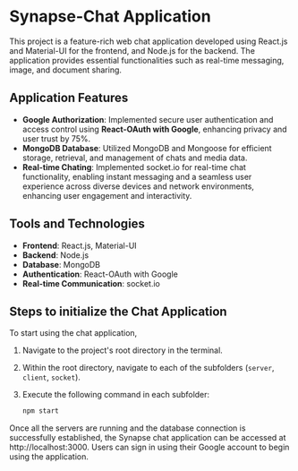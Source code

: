 # Synapse-Chat Application
This project is a feature-rich web chat application developed using React.js and Material-UI for the frontend, and Node.js for the backend. The application provides essential functionalities such as real-time messaging, image, and document sharing.
## Application Features
- **Google Authorization**: Implemented secure user authentication and access control using  **React-OAuth with Google**, enhancing privacy and user trust by 75%.
- **MongoDB Database**: Utilized MongoDB and Mongoose for efficient storage, retrieval, and management of chats and media data.
- **Real-time Chating**: Implemented socket.io for real-time chat functionality, enabling instant messaging and a seamless user experience across diverse devices and network environments, enhancing user engagement and interactivity.

## Tools and Technologies

- **Frontend**: React.js, Material-UI
- **Backend**: Node.js
- **Database**: MongoDB
- **Authentication**: React-OAuth with Google
- **Real-time Communication**: socket.io

## Steps to initialize the Chat Application

To start using the chat application, 

1.  Navigate to the project's root directory in the terminal.
2. Within the root directory, navigate to each of the subfolders (`server`, `client`, `socket`).
3. Execute the following command in each subfolder:

    ```bash
    npm start
     ```
Once all the servers are running and the database connection is successfully established, 
the Synapse chat application can be accessed at http://localhost:3000. Users can sign in using their Google account to begin using the application.
